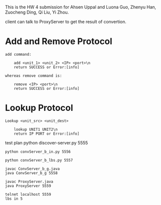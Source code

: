 This is the HW 4 submission for Ahsen Uppal and Luona Guo, Zhenyu Han, Zuocheng Ding, Qi Liu, Yi Zhou.

client can talk to ProxyServer to get the result of convertion. 

# Add and Remove Protocol

    add command: 
    
        add <unit_1> <unit_2> <IP> <port>\n
        return SUCCESS or Error:[info]

    whereas remove command is:

        remove <IP> <port>\n
        return SUCCESS or Error:[info]
        
# Lookup Protocol

    Lookup <unit_src> <unit_dest>

        lookup UNIT1 UNIT2\n
        return IP PORT or Error:[info]
        
test plan
    python discover-server.py 5555
    
    python convServer_b_in.py 5556
    
    python convServer_b_lbs.py 5557
    
    javac ConvServer_b_g.java 
    java ConvServer_b_g 5558
    
    javac ProxyServer.java
    java ProxyServer 5559
    
    telnet localhost 5559
    lbs in 5

